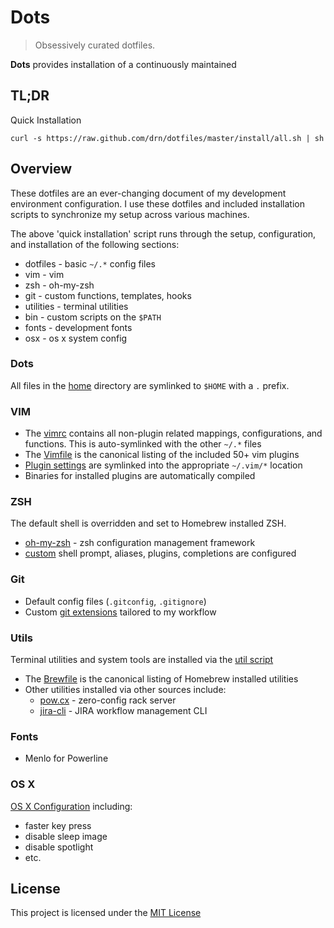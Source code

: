 # Dots

> Obsessively curated dotfiles.

**Dots** provides installation of a continuously maintained

## TL;DR

Quick Installation

    curl -s https://raw.github.com/drn/dotfiles/master/install/all.sh | sh

## Overview

These dotfiles are an ever-changing document of my development environment
configuration. I use these dotfiles and included installation scripts to
synchronize my setup across various machines.

The above 'quick installation' script runs through the setup, configuration,
and installation of the following sections:

  * dotfiles - basic `~/.*` config files
  * vim - vim
  * zsh - oh-my-zsh
  * git - custom functions, templates, hooks
  * utilities - terminal utilities
  * bin - custom scripts on the `$PATH`
  * fonts - development fonts
  * osx - os x system config

### Dots

All files in the [home](https://github.com/drn/dotfiles/tree/master/home)
directory are symlinked to `$HOME` with a `.` prefix.

### VIM

  * The [vimrc](https://github.com/drn/dotfiles/blob/master/home/vimrc)
    contains all non-plugin related mappings, configurations, and functions.
    This is auto-symlinked with the other `~/.*` files
  * The [Vimfile](https://github.com/drn/dotfiles/blob/master/Vimfile)
    is the canonical listing of the included 50+ vim plugins
  * [Plugin settings](https://github.com/drn/dotfiles/tree/master/vim/plugin/settings)
    are symlinked into the appropriate `~/.vim/*` location
  * Binaries for installed plugins are automatically compiled

### ZSH

The default shell is overridden and set to Homebrew installed ZSH.

  * [oh-my-zsh](https://github.com/robbyrussell/oh-my-zsh) - zsh configuration management framework
  * [custom](https://github.com/drn/dotfiles/tree/master/zsh) shell prompt,
    aliases, plugins, completions are configured

### Git

  * Default config files (`.gitconfig`, `.gitignore`)
  * Custom [git extensions](https://github.com/drn/dotfiles/tree/master/git/functions)
    tailored to my workflow

### Utils

Terminal utilities and system tools are installed via the
[util script](https://github.com/drn/dotfiles/blob/master/install/utils.sh)

  * The [Brewfile](https://github.com/drn/dotfiles/blob/master/Brewfile)
    is the canonical listing of Homebrew installed utilities
  * Other utilities installed via other sources include:
    * [pow.cx](http://pow.cx) - zero-config rack server
    * [jira-cli](http://rubygems.org/gems/jira-cli) - JIRA workflow management
      CLI

### Fonts

  * Menlo for Powerline

### OS X

[OS X Configuration](https://github.com/drn/dotfiles/blob/master/install/osx.sh)
including:

  * faster key press
  * disable sleep image
  * disable spotlight
  * etc.

## License

This project is licensed under the [MIT License](http://opensource.org/licenses/MIT)
